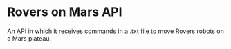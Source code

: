 # Rovers on Mars API
An API in which it receives commands in a .txt file to move Rovers robots on a Mars plateau.
